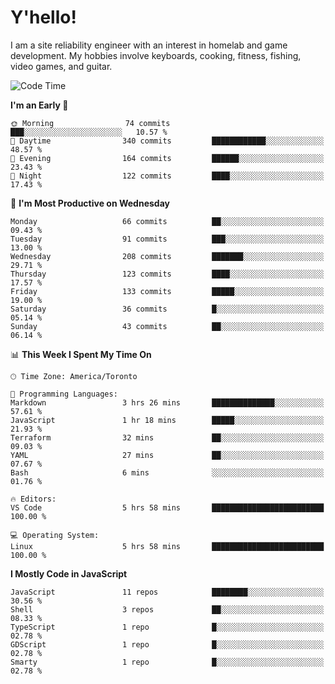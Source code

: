 # Y'hello!
I am a site reliability engineer with an interest in homelab and game development.
My hobbies involve keyboards, cooking, fitness, fishing, video games, and guitar.

<!--START_SECTION:waka-->
![Code Time](http://img.shields.io/badge/Code%20Time-21%20hrs%2055%20mins-blue)

**I'm an Early 🐤** 

```text
🌞 Morning                74 commits          ███░░░░░░░░░░░░░░░░░░░░░░   10.57 % 
🌆 Daytime                340 commits         ████████████░░░░░░░░░░░░░   48.57 % 
🌃 Evening                164 commits         ██████░░░░░░░░░░░░░░░░░░░   23.43 % 
🌙 Night                  122 commits         ████░░░░░░░░░░░░░░░░░░░░░   17.43 % 
```
📅 **I'm Most Productive on Wednesday** 

```text
Monday                   66 commits          ██░░░░░░░░░░░░░░░░░░░░░░░   09.43 % 
Tuesday                  91 commits          ███░░░░░░░░░░░░░░░░░░░░░░   13.00 % 
Wednesday                208 commits         ███████░░░░░░░░░░░░░░░░░░   29.71 % 
Thursday                 123 commits         ████░░░░░░░░░░░░░░░░░░░░░   17.57 % 
Friday                   133 commits         █████░░░░░░░░░░░░░░░░░░░░   19.00 % 
Saturday                 36 commits          █░░░░░░░░░░░░░░░░░░░░░░░░   05.14 % 
Sunday                   43 commits          ██░░░░░░░░░░░░░░░░░░░░░░░   06.14 % 
```


📊 **This Week I Spent My Time On** 

```text
🕑︎ Time Zone: America/Toronto

💬 Programming Languages: 
Markdown                 3 hrs 26 mins       ██████████████░░░░░░░░░░░   57.61 % 
JavaScript               1 hr 18 mins        █████░░░░░░░░░░░░░░░░░░░░   21.93 % 
Terraform                32 mins             ██░░░░░░░░░░░░░░░░░░░░░░░   09.03 % 
YAML                     27 mins             ██░░░░░░░░░░░░░░░░░░░░░░░   07.67 % 
Bash                     6 mins              ░░░░░░░░░░░░░░░░░░░░░░░░░   01.76 % 

🔥 Editors: 
VS Code                  5 hrs 58 mins       █████████████████████████   100.00 % 

💻 Operating System: 
Linux                    5 hrs 58 mins       █████████████████████████   100.00 % 
```

**I Mostly Code in JavaScript** 

```text
JavaScript               11 repos            ████████░░░░░░░░░░░░░░░░░   30.56 % 
Shell                    3 repos             ██░░░░░░░░░░░░░░░░░░░░░░░   08.33 % 
TypeScript               1 repo              █░░░░░░░░░░░░░░░░░░░░░░░░   02.78 % 
GDScript                 1 repo              █░░░░░░░░░░░░░░░░░░░░░░░░   02.78 % 
Smarty                   1 repo              █░░░░░░░░░░░░░░░░░░░░░░░░   02.78 % 
```




<!--END_SECTION:waka-->
